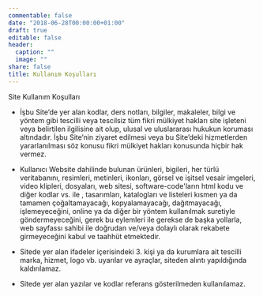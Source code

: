 ```yaml
---
commentable: false
date: "2018-06-28T00:00:00+01:00"
draft: true
editable: false
header:
  caption: ""
  image: ""
share: false
title: Kullanım Koşulları
---
```


Site Kullanım Koşulları

- İşbu Site’de yer alan kodlar, ders notları, bilgiler, makaleler, bilgi ve yöntem gibi tescilli veya tescilsiz tüm fikri mülkiyet hakları site işleteni veya belirtilen ilgilisine ait olup, ulusal ve uluslararası hukukun koruması altındadır. İşbu Site’nin ziyaret edilmesi veya bu Site’deki hizmetlerden yararlanılması söz konusu fikri mülkiyet hakları konusunda hiçbir hak vermez.
    
- Kullanıcı Website dahilinde bulunan ürünleri, bigileri, her türlü veritabanını, resimleri, metinleri, ikonları, görsel ve işitsel vesair imgeleri, video klipleri, dosyaları, web sitesi, software-code'ların html kodu ve diğer kodlar vs. ile , tasarımları, katalogları ve listeleri kısmen ya da tamamen çoğaltamayacağı, kopyalamayacağı, dağıtmayacağı, işlemeyeceğini, online ya da diğer bir yöntem kullanılmak suretiyle göndermeyeceğini, gerek bu eylemleri ile gerekse de başka yollarla, web sayfassı sahibi ile doğrudan ve/veya dolaylı olarak rekabete girmeyeceğini kabul ve taahhüt etmektedir.
	
- Sitede yer alan ifadeler içerisindeki 3. kişi ya da kurumlara ait tescilli marka, hizmet, logo vb. uyarılar ve ayraçlar, siteden alıntı yapıldığında kaldırılamaz.
	
- Sitede yer alan yazılar ve kodlar referans gösterilmeden kullanılamaz. 

